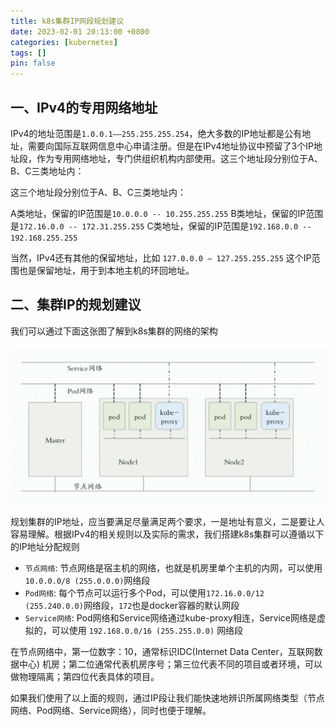 ```yaml
---
title: k8s集群IP网段规划建议
date: 2023-02-01 20:13:00 +0800
categories: [kubernetes]
tags: []
pin: false
---
```


## 一、IPv4的专用网络地址

IPv4的地址范围是`1.0.0.1——255.255.255.254`，绝大多数的IP地址都是公有地址，需要向国际互联网信息中心申请注册。但是在IPv4地址协议中预留了3个IP地址段，作为专用网络地址，专门供组织机构内部使用。这三个地址段分别位于A、B、C三类地址内：

这三个地址段分别位于A、B、C三类地址内：

A类地址，保留的IP范围是`10.0.0.0 -- 10.255.255.255`
B类地址，保留的IP范围是`172.16.0.0 -- 172.31.255.255`
C类地址，保留的IP范围是`192.168.0.0 -- 192.168.255.255`

当然，IPv4还有其他的保留地址，比如 `127.0.0.0 – 127.255.255.255` 这个IP范围也是保留地址，用于到本地主机的环回地址。

## 二、集群IP的规划建议

我们可以通过下面这张图了解到k8s集群的网络的架构

![./img/k8s_basic/net.png](/img/k8s_basic/kb11-net.png)

规划集群的IP地址，应当要满足尽量满足两个要求，一是地址有意义，二是要让人容易理解。根据IPv4的相关规则以及实际的需求，我们搭建k8s集群可以遵循以下的IP地址分配规则

- `节点网络`: 节点网络是宿主机的网络，也就是机房里单个主机的内网，可以使用 `10.0.0.0/8 (255.0.0.0)`网络段
- `Pod网络`: 每个节点可以运行多个Pod，可以使用`172.16.0.0/12 (255.240.0.0)`网络段，`172`也是docker容器的默认网段
- `Service网络`: Pod网络和Service网络通过kube-proxy相连，Service网络是虚拟的，可以使用 `192.168.0.0/16 (255.255.0.0)` 网络段

在节点网络中，第一位数字：10，通常标识IDC(Internet Data Center，互联网数据中心) 机房；第二位通常代表机房序号；第三位代表不同的项目或者环境，可以做物理隔离；第四位代表具体的项目。

如果我们使用了以上面的规则，通过IP段让我们能快速地辨识所属网络类型（节点网络、Pod网络、Service网络），同时也便于理解。
